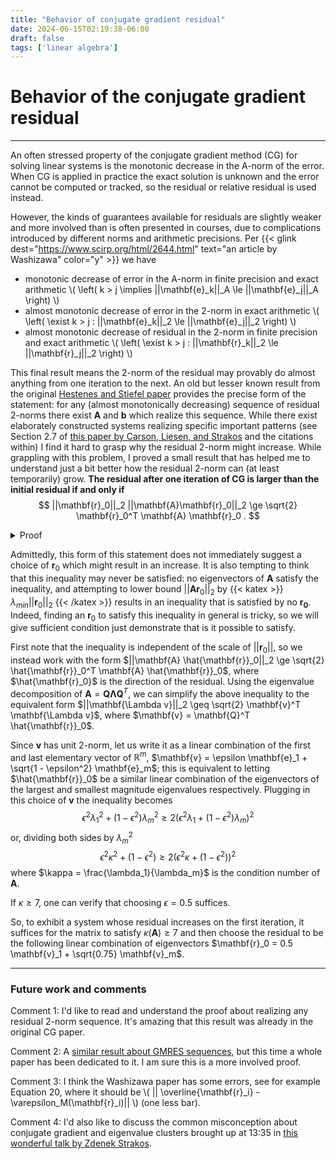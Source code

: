 ```yaml
---
title: "Behavior of conjugate gradient residual"
date: 2024-06-15T02:19:38-06:00
draft: false
tags: ['linear algebra']
---
```


# Behavior of the conjugate gradient residual

---

An often stressed property of the conjugate gradient method (CG) for solving linear systems is the monotonic decrease in the A-norm of the error.
When CG is applied in practice the exact solution is unknown and the error cannot be computed or tracked, so the residual or relative residual is used instead.

However, the kinds of guarantees available for residuals are slightly weaker and more involved than is often presented in courses, due to complications introduced by different norms and arithmetic precisions.
Per {{< glink dest="https://www.scirp.org/html/2644.html" text="an article by Washizawa" color="y" >}} we have

- monotonic decrease of error in the A-norm in finite precision and exact arithmetic
  \\( \left( k > j \implies ||\mathbf{e}_k||_A \le ||\mathbf{e}_j||_A  \right) \\)
- almost monotonic decrease of error in the 2-norm in exact arithmetic
  \\( \left( \exist k > j : ||\mathbf{e}_k||_2 \le ||\mathbf{e}_j||_2  \right) \\)
- almost monotonic decrease of residual in the 2-norm in finite precision and exact arithmetic
  \\( \left( \exist k > j : ||\mathbf{r}_k||_2 \le ||\mathbf{r}_j||_2  \right) \\)

This final result means the 2-norm of the residual may provably do almost anything from one iteration to the next.
An old but lesser known result from the original [Hestenes and Stiefel paper](https://nvlpubs.nist.gov/nistpubs/jres/049/6/V49.N06.A08.pdf) provides the precise form of the statement: for any (almost monotonically decreasing) sequence of residual 2-norms there exist $\mathbf{A}$ and $\mathbf{b}$ which realize this sequence.
While there exist elaborately constructed systems realizing specific important patterns (see Section 2.7 of [this paper by Carson, Liesen, and Strakos](https://arxiv.org/pdf/2211.00953v3) and the citations within) I find it hard to grasp why the residual 2-norm might increase.
While grappling with this problem, I proved a small result that has helped me to understand just a bit better how the residual 2-norm can (at least temporarily) grow.
**The residual after one iteration of CG is larger than the initial residual if and only if**
$$
  ||\mathbf{r}_0||_2 ||\mathbf{A}\mathbf{r}_0||_2
  \ge
  \sqrt{2} \mathbf{r}_0^T \mathbf{A} \mathbf{r}_0 .
$$

<details>
  <summary>Proof</summary>
  Using the standard conjugate gradient iteration pseudocode (from Trefethen and Bau, for example) the residual after 0 and 1 iterations of CG are
  $$
    \mathbf{r}_0 = \mathbf{A}\mathbf{x}_0 - \mathbf{b}, \quad\quad
    \mathbf{r}_1 = \mathbf{r}_0 -
      \frac{\mathbf{r}_0^T\mathbf{r}_0}{\mathbf{r}_0^T \mathbf{A} \mathbf{r}_0}
      \mathbf{A} \mathbf{r}_0 .
  $$
  Satisfying $||\mathbf{r}_1||_2 \ge ||\mathbf{r}_0||_2$ is equivalent to
  $$
    \left( \mathbf{r}_0 -
      \frac{\mathbf{r}_0^T\mathbf{r}_0}{\mathbf{r}_0^T \mathbf{A} \mathbf{r}_0}
      \mathbf{A} \mathbf{r}_0 \right)^T
    \left( \mathbf{r}_0 -
      \frac{\mathbf{r}_0^T\mathbf{r}_0}{\mathbf{r}_0^T \mathbf{A} \mathbf{r}_0}
      \mathbf{A} \mathbf{r}_0 \right)
    \ge
    \mathbf{r}_0^T \mathbf{r}_0
  $$
  or in a more simplified form in terms of normed quantities
  $$
    \frac{||\mathbf{r}_0||_2^4}{\left(\mathbf{r}_0^T \mathbf{A} \mathbf{r}_0\right)^2}
    ||\mathbf{A}\mathbf{r}_0||_2^2 - 2 ||\mathbf{r}_0||_2^2 \ge 0 .
  $$
  Further simplification yields the equivalent statement
  $$
    ||\mathbf{r}_0||_2 ||\mathbf{A}\mathbf{r}_0||_2
    \ge
    \sqrt{2} \mathbf{r}_0^T \mathbf{A} \mathbf{r}_0.
  $$
</details>

Admittedly, this form of this statement does not immediately suggest a choice of $\mathbf{r}_0$ which might result in an increase.
It is also tempting to think that this inequality may never be satisfied: no eigenvectors of $\mathbf{A}$ satisfy the inequality, and attempting to lower bound $||\mathbf{Ar}_0||_2$ by
{{< katex >}} $\lambda_{min} ||\mathbf{r}_0||_2$ {{< /katex >}}
results in an inequality that is satisfied by no $\mathbf{r_0}$.
Indeed, finding an $\mathbf{r}_0$ to satisfy this inequality in general is tricky, so we will give sufficient condition just demonstrate that is it possible to satisfy.

First note that the inequality is independent of the scale of $||\mathbf{r}_0||$, so we instead work with the form
$||\mathbf{A} \hat{\mathbf{r}}_0||_2 \ge \sqrt{2} \hat{\mathbf{r}}_0^T \mathbf{A} \hat{\mathbf{r}}_0$, where $\hat{\mathbf{r}_0}$ is the direction of the residual.
Using the eigenvalue decomposition of $\mathbf{A} = \mathbf{Q} \mathbf{\Lambda} \mathbf{Q}^T$, we can simplify the above inequality to the equivalent form
$||\mathbf{\Lambda v}||_2 \geq \sqrt{2} \mathbf{v}^T \mathbf{\Lambda v}$, where
$\mathbf{v} = \mathbf{Q}^T \hat{\mathbf{r}}_0$.

Since $\mathbf{v}$ has unit 2-norm, let us write it as a linear combination of the first and last elementary vector of $\mathbb{R}^m$,
$\mathbf{v} = \epsilon \mathbf{e}_1 + \sqrt{1 - \epsilon^2} \mathbf{e}_m$;
this is equivalent to letting $\hat{\mathbf{r}}_0$ be a similar linear combination of the eigenvectors of the largest and smallest magnitude eigenvalues respectively.
Plugging in this choice of $\mathbf{v}$ the inequality becomes
$$
\epsilon^2 \lambda_1^2 + (1-\epsilon^2) \lambda_m^2
\geq
2 \left(\epsilon^2 \lambda_1 + (1-\epsilon^2) \lambda_m \right)^2
$$
or, dividing both sides by $\lambda_m^2$
$$
\epsilon^2 \kappa^2 + (1-\epsilon^2)
\geq
2 \left(\epsilon^2 \kappa + (1-\epsilon^2)\right)^2
$$
where $\kappa = \frac{\lambda_1}{\lambda_m}$ is the condition number of $\mathbf{A}$.

If $\kappa \geq 7$, one can verify that choosing $\epsilon = 0.5$ suffices.

So, to exhibit a system whose residual increases on the first iteration, it suffices for the matrix to satisfy
$\kappa(\mathbf{A}) \geq 7$
and then choose the residual to be the following linear combination of eigenvectors
$\mathbf{r}_0 = 0.5 \mathbf{v}_1 + \sqrt{0.75} \mathbf{v}_m$.

---

### Future work and comments

Comment 1: I'd like to read and understand the proof about realizing any residual 2-norm sequence.
It's amazing that this result was already in the original CG paper.

Comment 2: A [similar result about GMRES sequences](https://epubs.siam.org/doi/abs/10.1137/S0895479894275030), but this time a whole paper has been dedicated to it.
I am sure this is a more involved proof.

Comment 3: I think the Washizawa paper has some errors, see for example Equation 20, where it should be \\( || \overline{\mathbf{r}_i} - \\varepsilon_M(\mathbf{r}_i)|| \\) (one less bar).

Comment 4: I'd also like to discuss the common misconception about conjugate gradient and eigenvalue clusters brought up at 13:35 in [this wonderful talk by Zdenek Strakos](https://www.youtube.com/watch?v=jpBzZP2f5Wk).
